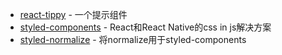 

- [react-tippy](https://www.npmjs.com/package/react-tippy) - 一个提示组件
- [styled-components](https://www.npmjs.com/package/styled-components) - React和React Native的css in js解决方案
- [styled-normalize](https://www.npmjs.com/package/styled-normalize) - 将normalize用于styled-components